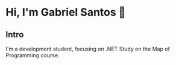 # Hi, I'm Gabriel Santos 👋

## Intro

I'm a development student, focusing on .NET
Study on the Map of Programming course.
